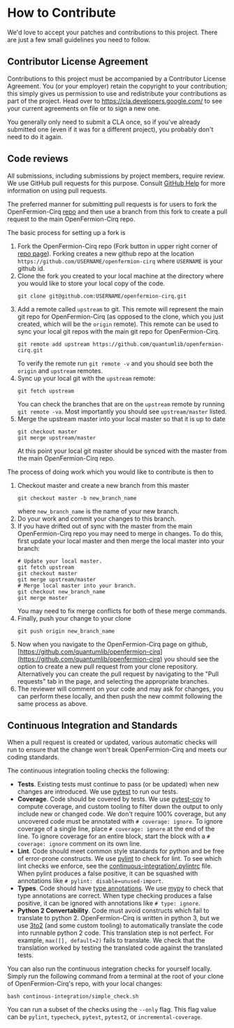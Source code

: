# How to Contribute

We'd love to accept your patches and contributions to this project. There are
just a few small guidelines you need to follow.

## Contributor License Agreement

Contributions to this project must be accompanied by a Contributor License
Agreement. You (or your employer) retain the copyright to your contribution;
this simply gives us permission to use and redistribute your contributions as
part of the project. Head over to <https://cla.developers.google.com/> to see
your current agreements on file or to sign a new one.

You generally only need to submit a CLA once, so if you've already submitted one
(even if it was for a different project), you probably don't need to do it
again.

## Code reviews

All submissions, including submissions by project members, require review. We
use GitHub pull requests for this purpose. Consult
[GitHub Help](https://help.github.com/articles/about-pull-requests/) for more
information on using pull requests.

The preferred manner for submitting pull requests is for users to fork
the OpenFermion-Cirq [repo](https://github.com/quantumlib/OpenFermion-Cirq)
and then use a branch from this fork to create a pull request to the main
OpenFermion-Cirq repo.

The basic process for setting up a fork is
1. Fork the OpenFermion-Cirq repo (Fork button in upper right corner of
[repo page](https://github.com/quantumlib/OpenFermion-Cirq)).
Forking creates a new github repo at the location
```https://github.com/USERNAME/openfermion-cirq``` where ```USERNAME``` is
your github id.
1. Clone the fork you created to your local machine at the directory
where you would like to store your local copy of the code.
    ```shell
    git clone git@github.com:USERNAME/openfermion-cirq.git
    ```
1. Add a remote called ```upstream``` to git.  This remote will represent
the main git repo for OpenFermion-Cirq (as opposed to the clone, which you just
created, which will be the ```origin``` remote).  This remote can be used
to sync your local git repos with the main git repo for OpenFermion-Cirq.
    ```shell
    git remote add upstream https://github.com/quantumlib/openfermion-cirq.git
    ```
    To verify the remote run ```git remote -v``` and you should see both
    the ```origin``` and ```upstream``` remotes.
1. Sync up your local git with the ```upstream``` remote:
    ```shell
    git fetch upstream
    ```
    You can check the branches that are on the ```upstream``` remote by
    running ```git remote -va```.
Most importantly you should see ```upstream/master``` listed.
1. Merge the upstream master into your local master so that
it is up to date
    ```shell
    git checkout master
    git merge upstream/master
    ```
    At this point your local git master should be synced with the master
    from the main OpenFermion-Cirq repo.

The process of doing work which you would like to contribute is
then to
1. Checkout master and create a new branch from this master
    ```shell
    git checkout master -b new_branch_name
    ```
    where ```new_branch_name``` is the name of your new branch.
1. Do your work and commit your changes to this branch.
1. If you have drifted out of sync with the master from the
main OpenFermion-Cirq repo you may need to merge in changes.  To do this,
first update your local master and then merge the local master
into your branch:
    ```shell
    # Update your local master.
    git fetch upstream
    git checkout master
    git merge upstream/master
    # Merge local master into your branch.
    git checkout new_branch_name
    git merge master
    ```
    You may need to fix merge conflicts for both of these merge
    commands.
1. Finally, push your change to your clone
    ```shell
    git push origin new_branch_name
    ```
1. Now when you navigate to the OpenFermion-Cirq page on github,
[https://github.com/quantumlib/openfermion-cirq](https://github.com/quantumlib/openfermion-cirq)
you should see the option to create a new pull request from
your clone repository.  Alternatively you can create the pull request
by navigating to the "Pull requests" tab in the page, and selecting
the appropriate branches.
1. The reviewer will comment on your code and may ask for changes,
you can perform these locally, and then push the new commit following
the same process as above.

## Continuous Integration and Standards

When a pull request is created or updated, various automatic checks will run to ensure that the
change won't break OpenFermion-Cirq and meets our coding standards.

The continuous integration tooling checks the following:

- **Tests**.
Existing tests must continue to pass (or be updated) when new changes are introduced.
We use [pytest](https://docs.pytest.org/en/latest/) to run our tests.
- **Coverage**.
Code should be covered by tests.
We use [pytest-cov](https://pytest-cov.readthedocs.io/en/latest/) to compute coverage, and custom tooling to filter down the output to only include new or changed code.
We don't require 100% coverage, but any uncovered code must be annotated with `# coverage: ignore`.
To ignore coverage of a single line, place `# coverage: ignore` at the end of the line.
To ignore coverage for an entire block, start the block with a `# coverage: ignore` comment on its own line.
- **Lint**.
Code should meet common style standards for python and be free of error-prone constructs.
We use [pylint](https://www.pylint.org/) to check for lint.
To see which lint checks we enforce, see the [continuous-integration/.pylintrc](continuous-integration/.pylintrc) file.
When pylint produces a false positive, it can be squashed with annotations like `# pylint: disable=unused-import`.
- **Types**.
Code should have [type annotations](https://www.python.org/dev/peps/pep-0484/).
We use [mypy](http://mypy-lang.org/) to check that type annotations are correct.
When type checking produces a false positive, it can be ignored with annotations like `# type: ignore`.
- **Python 2 Convertability**.
Code must avoid constructs which fail to translate to python 2.
OpenFermion-Cirq is written in python 3, but we use [3to2](https://pypi.org/project/3to2/) (and some custom tooling) to automatically translate the code into runnable python 2 code.
This translation step is not perfect.
For example, `max([], default=2)` fails to translate.
We check that the translation worked by testing the translated code against the translated tests.

You can also run the continuous integration checks for yourself locally.
Simply run the following command from a terminal at the root of your clone of OpenFermion-Cirq's repo, with your local changes:

```shell
bash continous-integration/simple_check.sh
```

You can run a subset of the checks using the ```--only``` flag.
This flag value can be `pylint`, `typecheck`, `pytest`, `pytest2`, or `incremental-coverage`.
